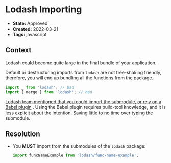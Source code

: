 # Lodash Importing

- **State:** Approved
- **Created:** 2022-03-21
- **Tags:** javascript

## Context

Lodash could become quite large in the final bundle of your application.

Default or destructuring imports from `lodash` are not tree-shaking friendly,
therefore, you will end up bundling all the functions from the package.

```ts
import _ from 'lodash'; // bad
import { merge } from 'lodash'; // bad
```

[Lodash team mentioned that you could import the submodule, or rely on a Babel plugin](https://lodash.com/per-method-packages)
. Using the Babel plugin requires build-tool knowledge, and it is less explicit
about the intention. Saving little to no time over typing the submodule.

## Resolution

- You **MUST** import from the submodules of the `lodash` package:

  ```ts
  import funcNameExample from 'lodash/func-name-example';
  ```
